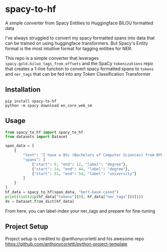 # spacy-to-hf
A simple converter from Spacy Entities to Huggingface BILOU formatted data

I've always struggled to convert my spacy formatted spans into data that can be trained
on using huggingface transformers. But Spacy's Entity format is the most intuitive
format for tagging entities for NER.

This repo is a simple converter that leverages `spacy.gold.biluo_tags_from_offsets`
and the SpaCy `tokenizations` repo that creates a 1-line function to convert spacy
formatted spans to `tokens` and `ner_tags` that can be fed into any
Token Classification Transformer

## Installation
```shell
pip install spacy-to-hf
python -m spacy download en_core_web_sm
````

## Usage
```python
from spacy_to_hf import spacy_to_hf
from datasets import Dataset

span_data = [
    {
        "text": "I have a BSc (Bachelors of Computer Sciences) from NYU",
        "spans": [
            {"start": 9, "end": 12, "label": "degree"},
            {"start": 14, "end": 44, "label": "degree"},
            {"start": 51, "end": 54, "label": "university"}
        ]
    }
]
hf_data = spacy_to_hf(span_data, "bert-base-cased")
print(list(zip(hf_data["tokens"][0], hf_data["ner_tags"][0])))
ds = Dataset.from_dict(hf_data)
```

From here, you can label-index your ner_tags and prepare for fine-tuning

## Project Setup
Project setup is credited to @anthonycorletti and his awesome repo
https://github.com/anthonycorletti/python-project-template
